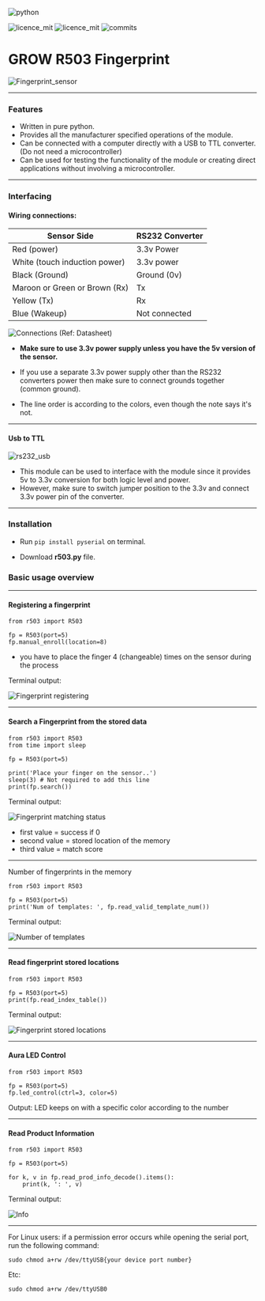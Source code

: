 ![python](https://img.shields.io/badge/Python-3776AB.svg?style=for-the-badge&logo=Python&logoColor=white)

![licence_mit](https://img.shields.io/badge/python-3.6+-blue)
![licence_mit](https://img.shields.io/badge/licence-MIT-orange)
![commits](https://img.shields.io/github/last-commit/rshcs/Grow-R503-Finger-Print)


# GROW R503 Fingerprint 

![Fingerprint_sensor](https://i.ibb.co/Z2rnD0K/seonsor.jpg)

---

### Features

* Written in pure python.
* Provides all the manufacturer specified operations of the module.
* Can be connected with a computer directly with a USB to TTL converter. (Do not need a microcontroller)
* Can be used for testing the functionality of the module or creating direct applications without involving a microcontroller.

---

### Interfacing
#### Wiring connections:

|Sensor Side|RS232 Converter|
|---|---|
|Red (power)|3.3v Power|
|White (touch induction power)|3.3v power|
|Black (Ground)|Ground (0v)|
|Maroon or Green or Brown (Rx)|Tx|
|Yellow  (Tx)|Rx|
|Blue (Wakeup)|Not connected|

![Connections](https://i.ibb.co/SyXvZ2G/connections.png)
(Ref: Datasheet)

* **Make sure to use 3.3v power supply unless you have the 5v version of the sensor.**

* If you use a separate 3.3v power supply other than the RS232 converters power then make sure to connect grounds together (common ground).

* The line order is according to the colors, even though the note says it's not.

--- 

#### Usb to TTL
![rs232_usb](https://i.ibb.co/nmkbvb3/usb-to-rs232.png)
* This module can be used to interface with the module since it provides 5v to 3.3v conversion for both logic level and power.
* However, make sure to switch jumper position to the 3.3v and connect 3.3v power pin of the converter.

---

### Installation

* Run `pip install pyserial` on terminal.

* Download **r503.py** file.

### Basic usage overview

---
#### Registering a fingerprint

    from r503 import R503

    fp = R503(port=5)
    fp.manual_enroll(location=8)

* you have to place the finger 4 (changeable) times on the sensor during the process

Terminal output:

![Fingerprint registering](https://imageupload.io/ib/bXdm1pZorgqy7OV_1694921730.png)

---

#### Search a Fingerprint from the stored data

    from r503 import R503
    from time import sleep
    
    fp = R503(port=5)
    
    print('Place your finger on the sensor..')
    sleep(3) # Not required to add this line
    print(fp.search())

Terminal output:

![Fingerprint matching status](https://imageupload.io/ib/Js7YOdWC1dH60wM_1694921730.png)

* first value = success if 0
* second value = stored location of the memory
* third value = match score

---

Number of fingerprints in the memory

    from r503 import R503
    
    fp = R503(port=5)
    print('Num of templates: ', fp.read_valid_template_num())

Terminal output:

![Number of templates](https://imageupload.io/ib/ZfQrbcIpIxsbsmf_1694921730.png)

---
#### Read fingerprint stored locations

    from r503 import R503
    
    fp = R503(port=5)
    print(fp.read_index_table())

Terminal output:

![Fingerprint stored locations](https://imageupload.io/ib/Aenb0V36tpulUvc_1694921730.png)

---

#### Aura LED Control

    from r503 import R503
    
    fp = R503(port=5)
    fp.led_control(ctrl=3, color=5)

Output: LED keeps on with a specific color according to the number

---
#### Read Product Information

    from r503 import R503
    
    fp = R503(port=5)

    for k, v in fp.read_prod_info_decode().items():
        print(k, ': ', v)

Terminal output:

![Info](https://imageupload.io/ib/QN0Lg6gWEh1rCUL_1694921730.png)

---

For Linux users: if a permission error occurs while opening the serial port, run the following command:

`sudo chmod a+rw /dev/ttyUSB{your device port number}`

Etc:

`sudo chmod a+rw /dev/ttyUSB0`

